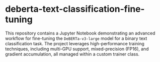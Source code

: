 # deberta-text-classification-fine-tuning
This repository contains a Jupyter Notebook demonstrating an advanced workflow for fine-tuning the `DeBERTa-v3-large` model for a binary text classification task. The project leverages high-performance training techniques, including multi-GPU support, mixed-precision (FP16), and gradient accumulation, all managed within a custom trainer class.
